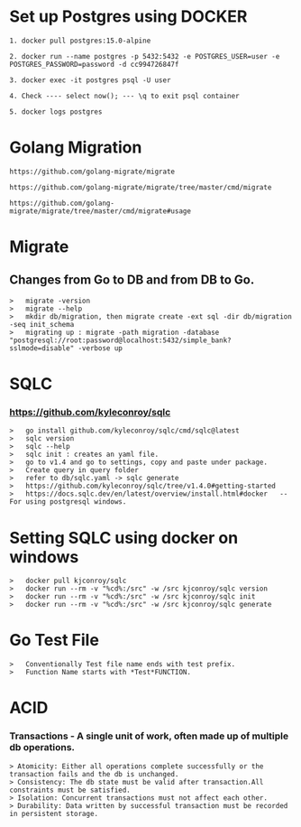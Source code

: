 # Set up Postgres using DOCKER
```
1. docker pull postgres:15.0-alpine

2. docker run --name postgres -p 5432:5432 -e POSTGRES_USER=user -e POSTGRES_PASSWORD=password -d cc994726847f

3. docker exec -it postgres psql -U user

4. Check ---- select now(); --- \q to exit psql container

5. docker logs postgres

```

# Golang Migration
```
https://github.com/golang-migrate/migrate

https://github.com/golang-migrate/migrate/tree/master/cmd/migrate

https://github.com/golang-migrate/migrate/tree/master/cmd/migrate#usage
```

#   Migrate
## Changes from Go to DB and from DB to Go.
```
>   migrate -version
>   migrate --help
>   mkdir db/migration, then migrate create -ext sql -dir db/migration -seq init_schema
>   migrating up : migrate -path migration -database "postgresql://root:password@localhost:5432/simple_bank?sslmode=disable" -verbose up

```

# SQLC
### https://github.com/kyleconroy/sqlc
```
>   go install github.com/kyleconroy/sqlc/cmd/sqlc@latest
>   sqlc version
>   sqlc --help
>   sqlc init : creates an yaml file.
>   go to v1.4 and go to settings, copy and paste under package.
>   Create query in query folder
>   refer to db/sqlc.yaml -> sqlc generate
>   https://github.com/kyleconroy/sqlc/tree/v1.4.0#getting-started
>   https://docs.sqlc.dev/en/latest/overview/install.html#docker   -- For using postgresql windows.

```
# Setting SQLC using docker on windows
```
>   docker pull kjconroy/sqlc
>   docker run --rm -v "%cd%:/src" -w /src kjconroy/sqlc version
>   docker run --rm -v "%cd%:/src" -w /src kjconroy/sqlc init
>   docker run --rm -v "%cd%:/src" -w /src kjconroy/sqlc generate
```


# Go Test File
```
>   Conventionally Test file name ends with test prefix.
>   Function Name starts with *Test*FUNCTION.
```


# ACID
### Transactions - A single unit of work, often made up of multiple db operations.
```
> Atomicity: Either all operations complete successfully or the transaction fails and the db is unchanged.
> Consistency: The db state must be valid after transaction.All constraints must be satisfied.
> Isolation: Concurrent transactions must not affect each other.
> Durability: Data written by successful transaction must be recorded in persistent storage.
```